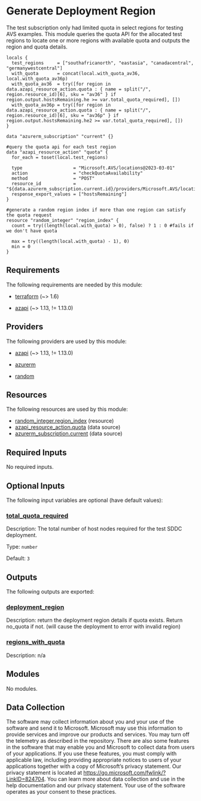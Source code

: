 <!-- BEGIN_TF_DOCS -->
# Generate Deployment Region

The test subscription only had limited quota in select regions for testing AVS examples. This module queries the quota API for the allocated test regions to locate one or more regions with available quota and outputs the region and quota details.

```hcl
locals {
  test_regions     = ["southafricanorth", "eastasia", "canadacentral", "germanywestcentral"]
  with_quota       = concat(local.with_quota_av36, local.with_quota_av36p)
  with_quota_av36  = try([for region in data.azapi_resource_action.quota : { name = split("/", region.resource_id)[6], sku = "av36" } if region.output.hostsRemaining.he >= var.total_quota_required], [])
  with_quota_av36p = try([for region in data.azapi_resource_action.quota : { name = split("/", region.resource_id)[6], sku = "av36p" } if region.output.hostsRemaining.he2 >= var.total_quota_required], [])
}

data "azurerm_subscription" "current" {}

#query the quota api for each test region
data "azapi_resource_action" "quota" {
  for_each = toset(local.test_regions)

  type                   = "Microsoft.AVS/locations@2023-03-01"
  action                 = "checkQuotaAvailability"
  method                 = "POST"
  resource_id            = "${data.azurerm_subscription.current.id}/providers/Microsoft.AVS/locations/${each.key}"
  response_export_values = ["hostsRemaining"]
}

#generate a random region index if more than one region can satisfy the quota request
resource "random_integer" "region_index" {
  count = try((length(local.with_quota) > 0), false) ? 1 : 0 #fails if we don't have quota

  max = try((length(local.with_quota) - 1), 0)
  min = 0
}
```

<!-- markdownlint-disable MD033 -->
## Requirements

The following requirements are needed by this module:

- <a name="requirement_terraform"></a> [terraform](#requirement\_terraform) (~> 1.6)

- <a name="requirement_azapi"></a> [azapi](#requirement\_azapi) (~> 1.13, != 1.13.0)

## Providers

The following providers are used by this module:

- <a name="provider_azapi"></a> [azapi](#provider\_azapi) (~> 1.13, != 1.13.0)

- <a name="provider_azurerm"></a> [azurerm](#provider\_azurerm)

- <a name="provider_random"></a> [random](#provider\_random)

## Resources

The following resources are used by this module:

- [random_integer.region_index](https://registry.terraform.io/providers/hashicorp/random/latest/docs/resources/integer) (resource)
- [azapi_resource_action.quota](https://registry.terraform.io/providers/Azure/azapi/latest/docs/data-sources/resource_action) (data source)
- [azurerm_subscription.current](https://registry.terraform.io/providers/hashicorp/azurerm/latest/docs/data-sources/subscription) (data source)

<!-- markdownlint-disable MD013 -->
## Required Inputs

No required inputs.

## Optional Inputs

The following input variables are optional (have default values):

### <a name="input_total_quota_required"></a> [total\_quota\_required](#input\_total\_quota\_required)

Description: The total number of host nodes required for the test SDDC deployment.

Type: `number`

Default: `3`

## Outputs

The following outputs are exported:

### <a name="output_deployment_region"></a> [deployment\_region](#output\_deployment\_region)

Description: return the deployment region details if quota exists.  Return no\_quota if not. (will cause the deployment to error with invalid region)

### <a name="output_regions_with_quota"></a> [regions\_with\_quota](#output\_regions\_with\_quota)

Description: n/a

## Modules

No modules.

<!-- markdownlint-disable-next-line MD041 -->
## Data Collection

The software may collect information about you and your use of the software and send it to Microsoft. Microsoft may use this information to provide services and improve our products and services. You may turn off the telemetry as described in the repository. There are also some features in the software that may enable you and Microsoft to collect data from users of your applications. If you use these features, you must comply with applicable law, including providing appropriate notices to users of your applications together with a copy of Microsoft’s privacy statement. Our privacy statement is located at <https://go.microsoft.com/fwlink/?LinkID=824704>. You can learn more about data collection and use in the help documentation and our privacy statement. Your use of the software operates as your consent to these practices.
<!-- END_TF_DOCS -->
